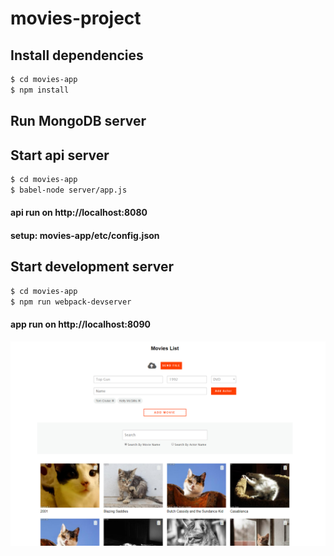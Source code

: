 # movies-project
## Install dependencies

```bash
$ cd movies-app
$ npm install
```

## Run MongoDB server

## Start api server

```bash
$ cd movies-app
$ babel-node server/app.js
```
#### api run on http://localhost:8080 
#### setup: movies-app/etc/config.json

## Start development server

```bash
$ cd movies-app
$ npm run webpack-devserver
```
#### app run on http://localhost:8090

![GitHub Logo](/screenshots/Screenshot.png)
